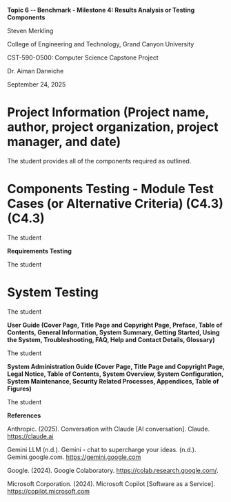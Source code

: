 **Topic 6 -- Benchmark - Milestone 4: Results Analysis or Testing
Components**

Steven Merkling

College of Engineering and Technology, Grand Canyon University

CST-590-O500: Computer Science Capstone Project

Dr. Aiman Darwiche

September 24, 2025

# **Project Information (Project name, author, project organization, project manager, and date)**

The student provides all of the components required as outlined.

# **Components Testing - Module Test Cases (or Alternative Criteria) (C4.3) (C4.3)**

The student

**Requirements Testing**

The student

# **System Testing**

The student

**User Guide (Cover Page, Title Page and Copyright Page, Preface, Table
of Contents, General Information, System Summary, Getting Started, Using
the System, Troubleshooting, FAQ, Help and Contact Details, Glossary)**

The student

**System Administration Guide (Cover Page, Title Page and Copyright
Page, Legal Notice, Table of Contents, System Overview, System
Configuration, System Maintenance, Security Related Processes,
Appendices, Table of Figures)**

The student

**References**

Anthropic. (2025). Conversation with Claude \[AI conversation\]. Claude.
https://claude.ai

Gemini LLM (n.d.). Gemini - chat to supercharge your ideas. (n.d.).
Gemini.google.com. https://gemini.google.com

Google. (2024). Google Colaboratory. https://colab.research.google.com/.

Microsoft Corporation. (2024). Microsoft Copilot \[Software as a
Service\]. https://copilot.microsoft.com
